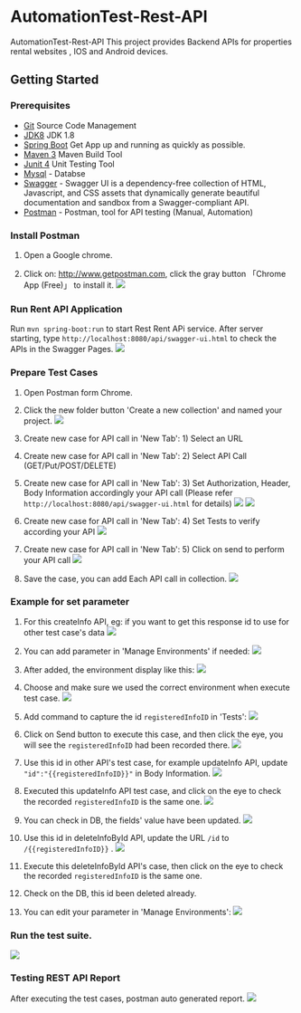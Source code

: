 # AutomationTest-Rest-API
AutomationTest-Rest-API
This project provides Backend APIs for properties rental websites , IOS and Android devices.

## Getting Started

### Prerequisites

- [Git](https://git-scm.com/) Source Code Management
- [JDK8](http://www.oracle.com/technetwork/java/javase/downloads/jdk8-downloads-2133151.html) JDK 1.8
- [Spring Boot](http://projects.spring.io/spring-boot/) Get App up and running as quickly as possible.
- [Maven 3](https://maven.apache.org/download.cgi) Maven Build Tool
- [Junit 4](http://junit.org/junit4/) Unit Testing Tool
- [Mysql](https://www.mysql.com/) - Databse
- [Swagger](http://swagger.io/swagger-ui/) - Swagger UI is a dependency-free collection of HTML, Javascript, and CSS assets that dynamically generate beautiful documentation and sandbox from a Swagger-compliant API.
- [Postman](http://www.getpostman.com) - Postman, tool for API testing (Manual, Automation)

### Install Postman

1. Open a Google chrome.

2. Click on: http://www.getpostman.com, click the gray button 「Chrome App (Free)」 to install it.
![](https://raw.githubusercontent.com/lilliancheng2012/lilliancheng2012.github.io/master/public/img/posts/19-09-16/install%20postman.PNG)

### Run Rent API Application
Run `mvn spring-boot:run` to start Rest Rent APi service. After server starting, type `http://localhost:8080/api/swagger-ui.html` to check the APIs in the Swagger Pages.
![](https://raw.githubusercontent.com/lilliancheng2012/lilliancheng2012.github.io/master/public/img/posts/18-09-16/Swagger.PNG)

### Prepare Test Cases

1. Open Postman form Chrome.

2. Click the new folder button 'Create a new collection' and named your project.
![](https://raw.githubusercontent.com/lilliancheng2012/lilliancheng2012.github.io/master/public/img/posts/19-09-16/Create%20a%20new%20collection.PNG)

3. Create new case for API call in 'New Tab': 1) Select an URL

4. Create new case for API call in 'New Tab': 2) Select API Call (GET/Put/POST/DELETE)

5. Create new case for API call in 'New Tab': 3) Set Authorization, Header, Body Information accordingly your API call (Please refer `http://localhost:8080/api/swagger-ui.html` for details)
![](https://raw.githubusercontent.com/lilliancheng2012/lilliancheng2012.github.io/master/public/img/posts/19-09-16/Header.PNG)
![](https://raw.githubusercontent.com/lilliancheng2012/lilliancheng2012.github.io/master/public/img/posts/19-09-16/Body.PNG)

6. Create new case for API call in 'New Tab': 4) Set Tests to verify according your API
![](https://raw.githubusercontent.com/lilliancheng2012/lilliancheng2012.github.io/master/public/img/posts/19-09-16/Tests%20verify.PNG)

7. Create new case for API call in 'New Tab': 5) Click on send to perform your API call
![](https://raw.githubusercontent.com/lilliancheng2012/lilliancheng2012.github.io/master/public/img/posts/19-09-16/click%20on%20send.PNG)

8. Save the case, you can add Each API call in collection.
![](https://raw.githubusercontent.com/lilliancheng2012/lilliancheng2012.github.io/master/public/img/posts/19-09-16/Save%20request.PNG)

### Example for set parameter

1. For this createInfo API, eg: if you want to get this response id to use for other test case's data
![](https://raw.githubusercontent.com/lilliancheng2012/lilliancheng2012.github.io/master/public/img/posts/20-09-16/0.PNG)
 
2. You can add parameter in 'Manage Environments' if needed:
![](https://raw.githubusercontent.com/lilliancheng2012/lilliancheng2012.github.io/master/public/img/posts/20-09-16/Manage%20Env.1.PNG)

3. After added, the environment display like this:
![](https://raw.githubusercontent.com/lilliancheng2012/lilliancheng2012.github.io/master/public/img/posts/20-09-16/Manage%20Env.2.PNG)

4. Choose and make sure we used the correct environment when execute test case.
![](https://raw.githubusercontent.com/lilliancheng2012/lilliancheng2012.github.io/master/public/img/posts/20-09-16/6.PNG)

5. Add command to capture the id `registeredInfoID` in 'Tests':
![](https://raw.githubusercontent.com/lilliancheng2012/lilliancheng2012.github.io/master/public/img/posts/20-09-16/2.PNG)

6. Click on Send button to execute this case, and then click the eye, you will see the `registeredInfoID` had been recorded there.
![](https://raw.githubusercontent.com/lilliancheng2012/lilliancheng2012.github.io/master/public/img/posts/20-09-16/1.PNG)

7. Use this id in other API's test case, for example updateInfo API, update `"id":"{{registeredInfoID}}"` in Body Information.
![](https://raw.githubusercontent.com/lilliancheng2012/lilliancheng2012.github.io/master/public/img/posts/20-09-16/3.PNG)

8. Executed this updateInfo API test case, and click on the eye to check the recorded `registeredInfoID` is the same one.
![](https://raw.githubusercontent.com/lilliancheng2012/lilliancheng2012.github.io/master/public/img/posts/20-09-16/4.PNG)

9. You can check in DB, the fields' value have been updated.
![](https://raw.githubusercontent.com/lilliancheng2012/lilliancheng2012.github.io/master/public/img/posts/20-09-16/5.PNG)

10. Use this id in deleteInfoById API, update the URL `/id` to `/{{registeredInfoID}}` .
![](https://raw.githubusercontent.com/lilliancheng2012/lilliancheng2012.github.io/master/public/img/posts/20-09-16/7.PNG)

11. Execute this deleteInfoById API's case, then click on the eye to check the recorded `registeredInfoID` is the same one.

12. Check on the DB, this id been deleted already.

13. You can edit your parameter in 'Manage Environments':
![](https://raw.githubusercontent.com/lilliancheng2012/lilliancheng2012.github.io/master/public/img/posts/20-09-16/Manage%20Env.3.PNG)


### Run the test suite.
![](https://raw.githubusercontent.com/lilliancheng2012/lilliancheng2012.github.io/master/public/img/posts/19-09-16/Postman%20run%20test%20suite.PNG)

### Testing REST API Report

After executing the test cases, postman auto generated report.
![](https://raw.githubusercontent.com/lilliancheng2012/lilliancheng2012.github.io/master/public/img/posts/19-09-16/Poseman%20report.PNG)